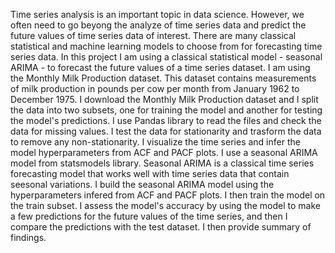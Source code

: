 Time series analysis is an important topic in data science. However, we often need to go beyong the analyze of time series data and predict the future values of time series data of interest. There are many classical statistical and machine learning models to choose from for forecasting time series data. In this project I am using a classical statistical model - seasonal ARIMA - to forecast the future values of a time series dataset. I am using the Monthly Milk Production dataset. This dataset contains measurements of milk production in pounds per cow per month from January 1962 to December 1975. I download the Monthly Milk Production dataset and I split the data into two subsets, one for training the model and another for testing the model's predictions. I use Pandas library to read the files and check the data for missing values. I test the data for stationarity and trasform the data to remove any non-stationarity. I visualize the time series and infer the model hyperparameters from ACF and PACF plots. I use a seasonal ARIMA model from statsmodels library. Seasonal ARIMA is a classical time series forecasting model that works well with time series data that contain seesonal variations. I build the seasonal ARIMA model using the hyperparameters infered from ACF and PACF plots. I then train the model on the train subset. I assess the model's accuracy by using the model to make a few predictions for the future values of the time series, and then I compare the predictions with the test dataset. I then provide summary of findings.

